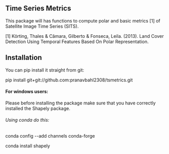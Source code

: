 ## Time Series Metrics
This package will has functions to compute polar and basic metrics [1] of Satellite Image Time Series (SITS).

[1] Körting, Thales & Câmara, Gilberto & Fonseca, Leila. (2013). Land Cover Detection Using Temporal Features Based On Polar Representation. 

## Installation
You can pip install it straight from git:

pip install git+git://github.com:pranavbahl2308/tsmetrics.git

#### For windows users:
  Please before installing the package make sure that you have correctly installed the Shapely package.
  
###### Using conda do this:
conda config --add channels conda-forge

conda install shapely
